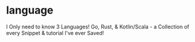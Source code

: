 # language
I Only need to know 3 Languages! Go, Rust, &amp; Kotlin/Scala - a Collection of every Snippet &amp; tutorial I've ever Saved!
